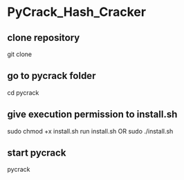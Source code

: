 # PyCrack_Hash_Cracker

## clone repository
git clone 

## go to pycrack folder
cd pycrack

## give execution permission to install.sh
sudo chmod +x install.sh
run install.sh
OR
sudo ./install.sh

## start pycrack
pycrack
